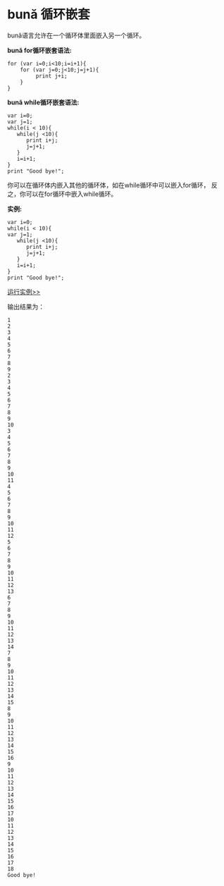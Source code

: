 # bună 循环嵌套

bună语言允许在⼀个循环体里⾯嵌⼊另⼀个循环。

**bună for循环嵌套语法:**

```
for (var i=0;i<10;i=i+1){
    for (var j=0;j<10;j=j+1){
         print j+i;
    }
}
```

**bună while循环嵌套语法:**

```
var i=0;
var j=1;
while(i < 10){
   while(j <10){
      print i+j;
      j=j+1;
   }
   i=i+1;
}
print "Good bye!";
```

你可以在循环体内嵌入其他的循环体，如在while循环中可以嵌入for循环， 反之，你可以在for循环中嵌入while循环。

**实例:**

```
var i=0;
while(i < 10){
var j=1;
   while(j <10){
      print i+j;
      j=j+1;
   }
   i=i+1;
}
print "Good bye!";
```

[运行实例>>](http://10.0.248.222:86/run.html?model=Buna8_1)
<!-- [运行实例>>](https://buna.bacx.io/run.html?model=Buna8_1) -->

输出结果为：

```
1
2
3
4
5
6
7
8
9
2
3
4
5
6
7
8
9
10
3
4
5
6
7
8
9
10
11
4
5
6
7
8
9
10
11
12
5
6
7
8
9
10
11
12
13
6
7
8
9
10
11
12
13
14
7
8
9
10
11
12
13
14
15
8
9
10
11
12
13
14
15
16
9
10
11
12
13
14
15
16
17
10
11
12
13
14
15
16
17
18
Good bye!
```



